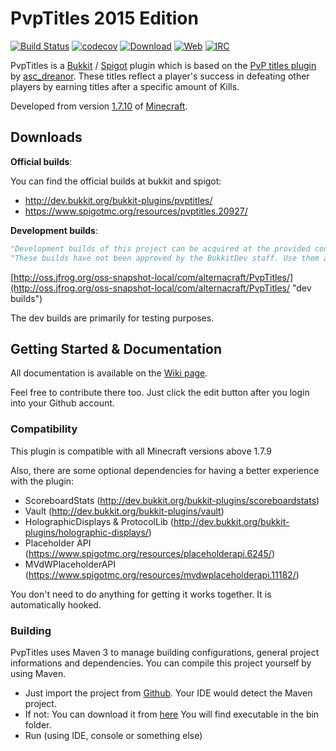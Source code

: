 # PvpTitles 2015 Edition
[![Build Status](https://travis-ci.org/AlternaCraft/PvpTitles.svg)](https://travis-ci.org/AlternaCraft/PvpTitles)
[![codecov](https://codecov.io/gh/AlternaCraft/PvpTitles/branch/2.x/graph/badge.svg)](https://codecov.io/gh/AlternaCraft/PvpTitles)
[![Download](https://api.bintray.com/packages/alternacraft/maven/PvpTitles/images/download.svg)](https://www.github.com/alternacraft/PvpTitles/releases)
[![Web](https://img.shields.io/badge/Web-alternacraft.github.io%2FPvpTitles%2F-yellow.svg)](https://alternacraft.github.io/PvpTitles) 
[![IRC](https://img.shields.io/badge/IRC-%23PvpTitles-yellow.svg)](http://webchat.freenode.net/?channels=%23PvpTitles) 

PvpTitles is a [Bukkit](https://github.com/Bukkit/Bukkit) / [Spigot](https://github.com/SpigotMC/Spigot-API) plugin which is based on the [PvP titles plugin](https://github.com/dreanor/PvPTitles) by [asc_dreanor](https://github.com/dreanor). These titles reflect a player's success in defeating other players by earning titles after a specific amount of Kills.

Developed from version [1.7.10](https://mcupdate.tumblr.com/post/89960443749/minecraft-1710) of [Minecraft](http://minecraft.net).

Downloads
---------

**Official builds**:

You can find the official builds at bukkit and spigot:

* http://dev.bukkit.org/bukkit-plugins/pvptitles/
* https://www.spigotmc.org/resources/pvptitles.20927/

**Development builds**:

```python
"Development builds of this project can be acquired at the provided continuous integration server."
"These builds have not been approved by the BukkitDev staff. Use them at your own risk."
```

[http://oss.jfrog.org/oss-snapshot-local/com/alternacraft/PvpTitles/](http://oss.jfrog.org/oss-snapshot-local/com/alternacraft/PvpTitles/ "dev builds")

The dev builds are primarily for testing purposes.

Getting Started & Documentation
-------------------------------

All documentation is available on the [Wiki page](https://github.com/AlternaCraft/PvpTitles/wiki).

Feel free to contribute there too. Just click the edit button after you login into your Github account.


### Compatibility
This plugin is compatible with all Minecraft versions above 1.7.9

Also, there are some optional dependencies for having a better experience with the plugin:
* ScoreboardStats (http://dev.bukkit.org/bukkit-plugins/scoreboardstats)
* Vault (http://dev.bukkit.org/bukkit-plugins/vault)
* HolographicDisplays & ProtocolLib (http://dev.bukkit.org/bukkit-plugins/holographic-displays/)
* Placeholder API (https://www.spigotmc.org/resources/placeholderapi.6245/)
* MVdWPlaceholderAPI (https://www.spigotmc.org/resources/mvdwplaceholderapi.11182/)

You don't need to do anything for getting it works together. It is automatically hooked.


### Building
PvpTitles uses Maven 3 to manage building configurations, general project informations and dependencies. You can compile this project yourself by using Maven.

* Just import the project from [Github](http://github.com/).
  Your IDE would detect the Maven project.
* If not: You can download it from [here](http://maven.apache.org/download.cgi)
  You will find executable in the bin folder.
* Run (using IDE, console or something else)
